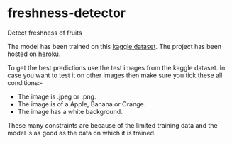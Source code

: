 # freshness-detector
Detect freshness of fruits

The model has been trained on this [kaggle dataset](https://www.kaggle.com/sriramr/fruits-fresh-and-rotten-for-classification). 
The project has been hosted on [heroku](https://freshness-detector.herokuapp.com/).

To get the best predictions use the test images from the kaggle dataset. In case you want to test it on other images then make sure you tick these all conditions:-
- The image is .jpeg or .png.
- The image is of a Apple, Banana or Orange.
- The image has a white background.

These many constraints are because of the limited training data and the model is as good as the data on which it is trained.
